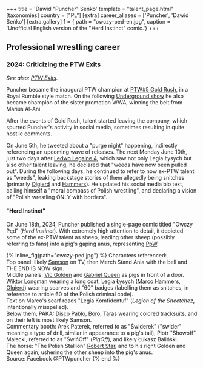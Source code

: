 +++
title = 'Dawid "Puncher" Seńko'
template = "talent_page.html"
[taxonomies]
country = ["PL"]
[extra]
career_aliases = ['Puncher', 'Dawid Seńko']
[extra.gallery]
1 = { path = "owczy-ped-en.jpg", caption = 'Unofficial English version of the "Herd Instinct" comic.'}
+++

## Professional wrestling career

### 2024: Criticizing the PTW Exits

_See also: [PTW Exits](@/a/ptw-exits.md)._

Puncher became the inaugural PTW champion at [PTW#5 Gold Rush](@/e/ptw/2024-02-03-ptw-5-gold-rush.md), in a Royal Rumble style match.
On the following [Underground show](@/e/ptw/2024-04-13-ptw-underground-21.md) he also became champion of the sister promotion WWA, winning the belt from Marius Al-Ani.

After the events of Gold Rush, talent started leaving the company, which spurred Puncher's activity in social media, sometimes resulting in quite hostile comments.

On June 5th, he tweeted about a "purge night" happening, indirectly referencing an upcoming wave of releases.
The next Monday June 10th, just two days after [Ledwo Legalne 4](@/e/ppw/2024-06-08-ppw-ledwo-legalne-4.md), which saw not only Legia Łysych but also other talent leaving,
he declared that "weeds have now been pulled out".
During the following days, he continued to refer to now ex-PTW talent as "weeds", leaking backstage stories of them allegedly being snitches (primarily [Olgierd](@/w/olgierd.md) and [Hammers](@/w/marco-hammers.md)).
He updated his social media bio text, calling himself a "moral compass of Polish wrestling", and declaring a vision of "Polish wrestling ONLY with borders".

#### "Herd Instinct"

On June 18th, 2024, Puncher published a single-page comic titled "Owczy Pęd" (_Herd Instinct_). With extremely high attention to detail, it depicted some of the ex-PTW talent as sheep,
leading other sheep (possibly referring to fans) into a pig's gaping anus, representing [PpW](@/o/ppw.md).

{% inline_fig(path="owczy-ped.jpg") %}
Characters referenced: \
Top panel: likely [Samson](@/w/samson.md) on TV, then Merch Stand Ania with the bell and THE END IS NOW sign. \
Middle panels: [Vic Golden](@/w/vic-golden.md) and [Gabriel Queen](@/w/gabriel-queen.md) as pigs in front of a door. \
[Wiktor Longman](@/w/wiktor-longman.md) wearing a long coat, Legia Łysych ([Marco Hammers](@/w/marco-hammers.md), [Olgierd](@/w/olgierd.md)) wearing scarves and "60" badges (labelling them as snitches, in reference to article 60 of the Polish criminal code). \
Text on Marco's scarf reads "Legia Komfidentuf" (_Legion of the Sneetchez_, intentionally misspelled). \
Below them, PAKA: [Disco Pablo](@/w/disco-pablo.md), [Boro](@/w/boro.md), [Taras](@/w/taras.md) wearing colored tracksuits, and on their left is most likely Samson. \
Commentary booth: Arek Paterek, referred to as "Świderek" ("świder" meaning a type of drill, similar in appearance to a pig's tail), Piotr "Showoff" Małecki, referred to as "ŚwińOff" (_PigOff_), and likely Łukasz Baliński. \
The horse: "The Polish Stallion" [Robert Star](@/w/robert-star.md), and to his right Golden and Queen again, ushering the other sheep into the pig's anus. \
Source: Facebook @PTWpuncher
{% end %}

